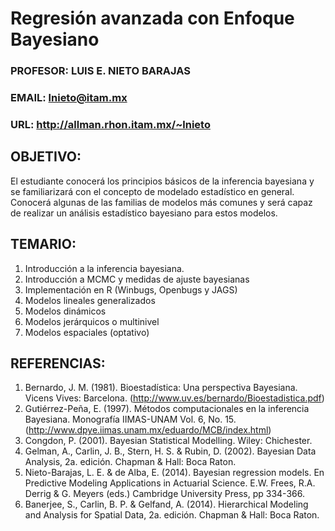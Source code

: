 # Regresión avanzada con Enfoque Bayesiano
### PROFESOR: LUIS E. NIETO BARAJAS
### EMAIL: lnieto@itam.mx
### URL: http://allman.rhon.itam.mx/~lnieto 

## OBJETIVO:

El estudiante conocerá los principios básicos de la inferencia
bayesiana y se familiarizará con el concepto de modelado estadístico en
general. Conocerá algunas de las familias de modelos más comunes y será
capaz de realizar un análisis estadístico bayesiano para estos modelos.

## TEMARIO:
1. Introducción a la inferencia bayesiana.
2. Introducción a MCMC y medidas de ajuste bayesianas
3. Implementación en R (Winbugs, Openbugs y JAGS)
4. Modelos lineales generalizados
5. Modelos dinámicos
6. Modelos jerárquicos o multinivel
7. Modelos espaciales (optativo)


## REFERENCIAS:
1. Bernardo, J. M. (1981). Bioestadística: Una perspectiva Bayesiana.
Vicens Vives: Barcelona. (http://www.uv.es/bernardo/Bioestadistica.pdf)
2. Gutiérrez-Peña, E. (1997). Métodos computacionales en la inferencia
Bayesiana. Monografía IIMAS-UNAM Vol. 6, No. 15.
(http://www.dpye.iimas.unam.mx/eduardo/MCB/index.html)
3. Congdon, P. (2001). Bayesian Statistical Modelling. Wiley: Chichester.
4. Gelman, A., Carlin, J. B., Stern, H. S. & Rubin, D. (2002). Bayesian Data
Analysis, 2a. edición. Chapman & Hall: Boca Raton. 
5. Nieto-Barajas, L. E. & de Alba, E. (2014). Bayesian regression models.
En Predictive Modeling Applications in Actuarial Science. E.W. Frees,
R.A. Derrig & G. Meyers (eds.) Cambridge University Press, pp 334-366.
6. Banerjee, S., Carlin, B. P. & Gelfand, A. (2014). Hierarchical Modeling
and Analysis for Spatial Data, 2a. edición. Chapman & Hall: Boca Raton. 
